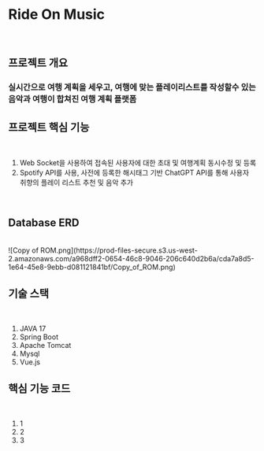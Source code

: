 <h1>Ride On Music</h1>
<br>

<h2>프로젝트 개요</h2>
<h3>실시간으로 여행 계획을 세우고, 여행에 맞는 플레이리스트를 작성할수 있는 음악과 여행이 합쳐진 여행 계획 플랫폼</h3>

<h2>프로젝트 핵심 기능</h2>
<br>
<ol>
<li>Web Socket을 사용하여 접속된 사용자에 대한 초대 및 여행계획 동시수정 및 등록</li>
<li>Spotify API를 사용, 사전에 등록한 해시태그 기반 ChatGPT API를 통해 사용자 취향의 플레이 리스트 추천 및 음악 추가</li>
</ol>
<br>
<h2>Database ERD</h2>
<br>
![Copy of ROM.png](https://prod-files-secure.s3.us-west-2.amazonaws.com/a968dff2-0654-46c8-9046-206c640d2b6a/cda7a8d5-1e64-45e8-9ebb-d081121841bf/Copy_of_ROM.png)

<h2>기술 스택</h2>
<br>
<ol>
<li>JAVA 17</li>
<li>Spring Boot</li>
<li>Apache Tomcat</li>
<li>Mysql</li>
<li>Vue.js</li>
</ol>

<h2>핵심 기능 코드</h2>
<br>
<ol>
<li>1</li>
<li>2</li>
<li>3</li>
</ol>
